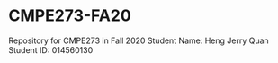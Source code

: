 # CMPE273-FA20
Repository for CMPE273 in Fall 2020
Student Name: Heng Jerry Quan
Student ID: 014560130

